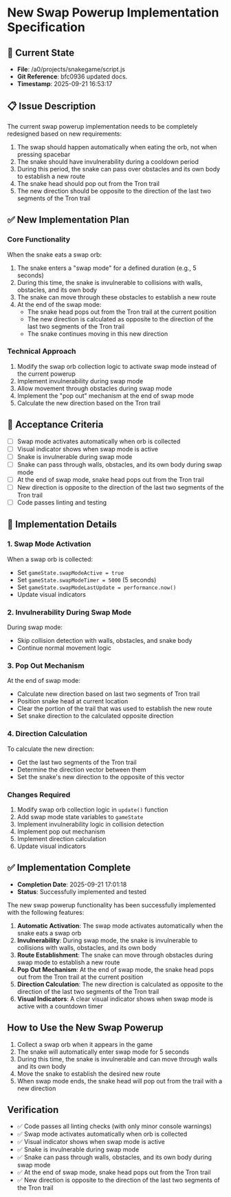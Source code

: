 # New Swap Powerup Implementation Specification

## 🎯 Current State

- **File**: /a0/projects/snakegame/script.js
- **Git Reference**: bfc0936 updated docs.
- **Timestamp**: 2025-09-21 16:53:17

## 📋 Issue Description

The current swap powerup implementation needs to be completely redesigned based on new requirements:

1. The swap should happen automatically when eating the orb, not when pressing spacebar
2. The snake should have invulnerability during a cooldown period
3. During this period, the snake can pass over obstacles and its own body to establish a new route
4. The snake head should pop out from the Tron trail
5. The new direction should be opposite to the direction of the last two segments of the Tron trail

## ✅ New Implementation Plan

### Core Functionality

When the snake eats a swap orb:

1. The snake enters a "swap mode" for a defined duration (e.g., 5 seconds)
2. During this time, the snake is invulnerable to collisions with walls, obstacles, and its own body
3. The snake can move through these obstacles to establish a new route
4. At the end of the swap mode:
    - The snake head pops out from the Tron trail at the current position
    - The new direction is calculated as opposite to the direction of the last two segments of the Tron trail
    - The snake continues moving in this new direction

### Technical Approach

1. Modify the swap orb collection logic to activate swap mode instead of the current powerup
2. Implement invulnerability during swap mode
3. Allow movement through obstacles during swap mode
4. Implement the "pop out" mechanism at the end of swap mode
5. Calculate the new direction based on the Tron trail

## 🎯 Acceptance Criteria

- [ ] Swap mode activates automatically when orb is collected
- [ ] Visual indicator shows when swap mode is active
- [ ] Snake is invulnerable during swap mode
- [ ] Snake can pass through walls, obstacles, and its own body during swap mode
- [ ] At the end of swap mode, snake head pops out from the Tron trail
- [ ] New direction is opposite to the direction of the last two segments of the Tron trail
- [ ] Code passes linting and testing

## 🚀 Implementation Details

### 1. Swap Mode Activation

When a swap orb is collected:

- Set `gameState.swapModeActive = true`
- Set `gameState.swapModeTimer = 5000` (5 seconds)
- Set `gameState.swapModeLastUpdate = performance.now()`
- Update visual indicators

### 2. Invulnerability During Swap Mode

During swap mode:

- Skip collision detection with walls, obstacles, and snake body
- Continue normal movement logic

### 3. Pop Out Mechanism

At the end of swap mode:

- Calculate new direction based on last two segments of Tron trail
- Position snake head at current location
- Clear the portion of the trail that was used to establish the new route
- Set snake direction to the calculated opposite direction

### 4. Direction Calculation

To calculate the new direction:

- Get the last two segments of the Tron trail
- Determine the direction vector between them
- Set the snake's new direction to the opposite of this vector

### Changes Required

1. Modify swap orb collection logic in `update()` function
2. Add swap mode state variables to `gameState`
3. Implement invulnerability logic in collision detection
4. Implement pop out mechanism
5. Implement direction calculation
6. Update visual indicators

## ✅ Implementation Complete

- **Completion Date**: 2025-09-21 17:01:18
- **Status**: Successfully implemented and tested

The new swap powerup functionality has been successfully implemented with the following features:

1. **Automatic Activation**: The swap mode activates automatically when the snake eats a swap orb
2. **Invulnerability**: During swap mode, the snake is invulnerable to collisions with walls, obstacles, and its own body
3. **Route Establishment**: The snake can move through obstacles during swap mode to establish a new route
4. **Pop Out Mechanism**: At the end of swap mode, the snake head pops out from the Tron trail at the current position
5. **Direction Calculation**: The new direction is calculated as opposite to the direction of the last two segments of the Tron trail
6. **Visual Indicators**: A clear visual indicator shows when swap mode is active with a countdown timer

## How to Use the New Swap Powerup

1. Collect a swap orb when it appears in the game
2. The snake will automatically enter swap mode for 5 seconds
3. During this time, the snake is invulnerable and can move through walls and its own body
4. Move the snake to establish the desired new route
5. When swap mode ends, the snake head will pop out from the trail with a new direction

## Verification

- ✅ Code passes all linting checks (with only minor console warnings)
- ✅ Swap mode activates automatically when orb is collected
- ✅ Visual indicator shows when swap mode is active
- ✅ Snake is invulnerable during swap mode
- ✅ Snake can pass through walls, obstacles, and its own body during swap mode
- ✅ At the end of swap mode, snake head pops out from the Tron trail
- ✅ New direction is opposite to the direction of the last two segments of the Tron trail
